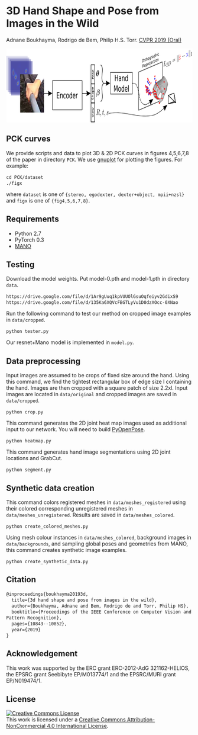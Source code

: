 # 3D Hand Shape and Pose from Images in the Wild
Adnane Boukhayma, Rodrigo de Bem, Philip H.S. Torr.
[CVPR 2019 (Oral)](https://arxiv.org/abs/1902.03451)

<img src="pipeline.png" height="200"/>

## PCK curves
We provide scripts and data to plot 3D & 2D PCK curves in figures 4,5,6,7,8 of the paper in directory `PCK`. We use [gnuplot](http://www.gnuplot.info/) for plotting the figures. For example:
```
cd PCK/dataset
./figx
```
where `dataset` is one of `{stereo, egodexter, dexter+object, mpii+nzsl}` and `figx` is one of `{fig4,5,6,7,8}`. 


## Requirements
+ Python 2.7
+ PyTorch 0.3
+ [MANO](http://mano.is.tue.mpg.de/) 

## Testing
Download the model weights. Put model-0.pth and model-1.pth in directory `data`.
```
https://drive.google.com/file/d/1Ar9gUuq1kpVUUOlGsuOqfeiyv2GdixS9
https://drive.google.com/file/d/135Ka6XQVcFBGTLyVu1D0dzXOcc-0XNao
```
Run the following command to test our method on cropped image examples in `data/cropped`. 
```
python tester.py
```
Our resnet+Mano model is implemented in `model.py`.

## Data preprocessing
Input images are assumed to be crops of fixed size around the hand. Using this command, we find the tightest rectangular box of edge size
l containing the hand. Images are then cropped with a square patch of size 2.2xl. Input images are located in `data/original` and cropped images are saved in `data/cropped`.
```
python crop.py
```
This command generates the 2D joint heat map images used as additional input to our network. You will need to build [PyOpenPose](https://github.com/FORTH-ModelBasedTracker/PyOpenPose). 
```
python heatmap.py
```
This command generates hand image segmentations using 2D joint locations and GrabCut. 
```
python segment.py
``` 
 
## Synthetic data creation
This command colors registered meshes in `data/meshes_registered` using their colored corresponding unregistered meshes in `data/meshes_unregistered`. Results are saved in `data/meshes_colored`.         
```
python create_colored_meshes.py
```
Using mesh colour instances in `data/meshes_colored`, background images in `data/backgrounds`, and sampling global poses and geometries from MANO, this command creates synthetic image examples. 
```
python create_synthetic_data.py
```


## Citation
    @inproceedings{boukhayma20193d,
      title={3d hand shape and pose from images in the wild},
      author={Boukhayma, Adnane and Bem, Rodrigo de and Torr, Philip HS},
      booktitle={Proceedings of the IEEE Conference on Computer Vision and Pattern Recognition},
      pages={10843--10852},
      year={2019}
    }

## Acknowledgement
This work was supported by the ERC grant ERC-2012-AdG 321162-HELIOS, the EPSRC grant Seebibyte EP/M013774/1 and the EPSRC/MURI grant EP/N019474/1.

## License
<a rel="license" href="http://creativecommons.org/licenses/by-nc/4.0/"><img alt="Creative Commons License" style="border-width:0" src="https://i.creativecommons.org/l/by-nc/4.0/88x31.png" /></a><br />This work is licensed under a <a rel="license" href="http://creativecommons.org/licenses/by-nc/4.0/">Creative Commons Attribution-NonCommercial 4.0 International License</a>.
